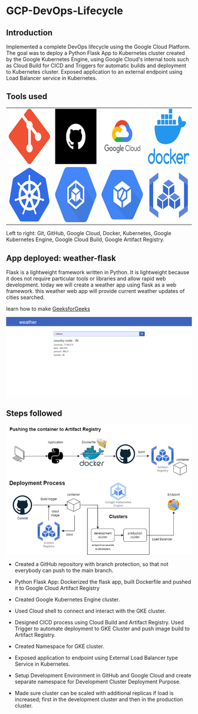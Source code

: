# GCP-DevOps-Lifecycle

## Introduction
Implemented a complete DevOps lifecycle using the Google Cloud Platform. The goal was to deploy a Python Flask App to Kubernetes cluster created by the Google Kubernetes Engine, using Google Cloud's internal tools such as Cloud Build for CICD and Triggers for automatic builds and deployment to Kubernetes cluster. Exposed application to an external endpoint using Load Balancer service in Kubernetes.

## Tools used

<table align="center">
  <tr>
    <td align="center">
      <img src="img/git.png" alt="git" width="150" height="150">
    </td>
    <td align="center">
      <img src="img/github.png" alt="github" width="150" height="150">
    </td>
    <td align="center">
      <img src="img/gcp.webp" alt="google cloud platform" width="150" height="150">
    </td>
    <td align="center">
      <img src="img/docker.webp" alt="docker" width="150" height="150">
    </td>
  </tr>
  <tr>
    <td align="center">
      <img src="img/kubernetes.png" alt="kubernetes" width="150" height="150">
    </td>
    <td align="center">
      <img src="img/gke.png" alt="kubernetes engine" width="150" height="150">
    </td>
    <td align="center">
      <img src="img/cb.png" alt="cloud build" width="150" height="150">
    </td>
    <td align="center">
      <img src="img/ar.svg" alt="artifact registry" width="150" height="150">
    </td>
  </tr>
</table>
Left to right: Git, GitHub, Google Cloud, Docker, Kubernetes, Google Kubernetes Engine, Google Cloud Build, Google Artifact Registry.

## App deployed: weather-flask

Flask is a lightweight framework written in Python. It is lightweight because it does not require particular tools or libraries and allow rapid web development. today we will create a weather app using flask as a web framework. this weather web app will provide current weather updates of cities searched.

learn how to make <a href="https://www.geeksforgeeks.org/create-a-weather-app-using-flask-python/" target="_blank">GeeksforGeeks</a>


![screen](screen.png)

## Steps followed

<p align = "center"><img src="img/devops-project.png" alt="Project Diagram"></p>

- Created a GitHub repository with branch protection, so that not everybody can push to the main branch.

- Python Flask App:
Dockerized the flask app, built Dockerfile and pushed it to Google Cloud Artifact Registry

- Created Google Kubernetes Engine cluster.

- Used Cloud shell to connect and interact with the GKE cluster.

- Designed CICD process using Cloud Build and Artifact Registry.
Used Trigger to automate deployment to GKE Cluster and push image build to Artifact Registry.

- Created Namespace for GKE cluster.

- Exposed application to endpoint using External Load Balancer type Service in Kubernetes.

- Setup Development Environment in GitHub and Google Cloud and create separate namespace for Development Cluster Deployment Purpose.

- Made sure cluster can be scaled with additional replicas if load is increased; first in the development cluster and then in the production cluster.

